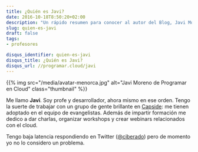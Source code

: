 ```yaml
---
title: ¿Quién es Javi?
date: 2016-10-18T8:50:20+02:00
description: "Un rápido resumen para conocer al autor del Blog, Javi Moreno (@ciberado)."
slug: quien-es-javi
draft: false
tags:
- profesores

disqus_identifier: quien-es-javi
disqus_title: ¿Quién es Javi?
disqus_url: //programar.cloud/javi
--- 
```



{{% img src="/media/avatar-menorca.jpg" alt="Javi Moreno de Programar en Cloud" class="thumbnail" %}}

Me llamo **Javi**. Soy profe y desarrollador, ahora mismo en ese orden. Tengo la suerte de trabajar con un grupo de gente brillante en [Capside](//capside.com): me tienen adoptado en el equipo de evangelistas. Además de impartir formación me dedico a dar charlas, organizar workshops y crear webinars relacionados con el cloud. 

Tengo baja latencia respondiendo en Twitter ([@ciberado](//twitter.com/ciberado)) pero de momento yo no lo considero un problema.<!--more-->